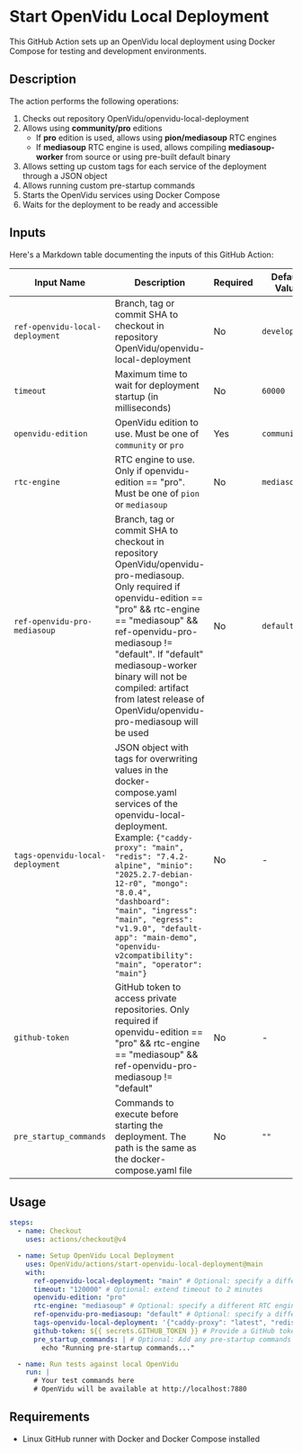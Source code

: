 # Start OpenVidu Local Deployment

This GitHub Action sets up an OpenVidu local deployment using Docker Compose for testing and development environments.

## Description

The action performs the following operations:

1. Checks out repository OpenVidu/openvidu-local-deployment
2. Allows using **community/pro** editions
   - If **pro** edition is used, allows using **pion/mediasoup** RTC engines
   - If **mediasoup** RTC engine is used, allows compiling **mediasoup-worker** from source or using pre-built default binary
3. Allows setting up custom tags for each service of the deployment through a JSON object
4. Allows running custom pre-startup commands
5. Starts the OpenVidu services using Docker Compose
6. Waits for the deployment to be ready and accessible

## Inputs

Here's a Markdown table documenting the inputs of this GitHub Action:

| Input Name | Description | Required | Default Value |
|------------|-------------|----------|---------------|
| `ref-openvidu-local-deployment` | Branch, tag or commit SHA to checkout in repository OpenVidu/openvidu-local-deployment | No | `development` |
| `timeout` | Maximum time to wait for deployment startup (in milliseconds) | No | `60000` |
| `openvidu-edition` | OpenVidu edition to use. Must be one of `community` or `pro` | Yes | `community` |
| `rtc-engine` | RTC engine to use. Only if openvidu-edition == "pro". Must be one of `pion` or `mediasoup` | No | `mediasoup` |
| `ref-openvidu-pro-mediasoup` | Branch, tag or commit SHA to checkout in repository OpenVidu/openvidu-pro-mediasoup. Only required if openvidu-edition == "pro" && rtc-engine == "mediasoup" && ref-openvidu-pro-mediasoup != "default". If "default" mediasoup-worker binary will not be compiled: artifact from latest release of OpenVidu/openvidu-pro-mediasoup will be used | No | `default` |
| `tags-openvidu-local-deployment` | JSON object with tags for overwriting values in the docker-compose.yaml services of the openvidu-local-deployment. Example: `{"caddy-proxy": "main", "redis": "7.4.2-alpine", "minio": "2025.2.7-debian-12-r0", "mongo": "8.0.4", "dashboard": "main", "ingress": "main", "egress": "v1.9.0", "default-app": "main-demo", "openvidu-v2compatibility": "main", "operator": "main"}` | No | - |
| `github-token` | GitHub token to access private repositories. Only required if openvidu-edition == "pro" && rtc-engine == "mediasoup" && ref-openvidu-pro-mediasoup != "default" | No | - |
| `pre_startup_commands` | Commands to execute before starting the deployment. The path is the same as the docker-compose.yaml file | No | `""` |

## Usage

```yaml
steps:
  - name: Checkout
    uses: actions/checkout@v4

  - name: Setup OpenVidu Local Deployment
    uses: OpenVidu/actions/start-openvidu-local-deployment@main
    with:
      ref-openvidu-local-deployment: "main" # Optional: specify a different branch for OpenVidu/openvidu-local-deployment
      timeout: "120000" # Optional: extend timeout to 2 minutes
      openvidu-edition: "pro"
      rtc-engine: "mediasoup" # Optional: specify a different RTC engine
      ref-openvidu-pro-mediasoup: "default" # Optional: specify a different branch for OpenVidu/openvidu-pro-mediasoup
      tags-openvidu-local-deployment: '{"caddy-proxy": "latest", "redis": "latest", "minio": "latest"}' # Optional: specify custom tags for services
      github-token: ${{ secrets.GITHUB_TOKEN }} # Provide a GitHub token if accessing private repositories
      pre_startup_commands: | # Optional: Add any pre-startup commands here
        echo "Running pre-startup commands..."

  - name: Run tests against local OpenVidu
    run: |
      # Your test commands here
      # OpenVidu will be available at http://localhost:7880
```

## Requirements

- Linux GitHub runner with Docker and Docker Compose installed
